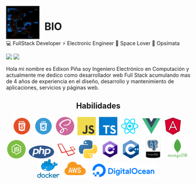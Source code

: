<img align='left' src='./images/circuit.gif' width='18%' style="margin-right: 14px;">

# BIO

💻 FullStack Developer
⚡ Electronic Engineer
🚀 Space Lover
🐌 Opsímata

<!-- [![](https://img.shields.io/badge/WebSite-edixonalberto.com-blue.svg?style=flat-square)](https://www.edixonalberto.com) -->
![](https://img.shields.io/github/stars/EdixonAlberto?affiliations=OWNER%2CCOLLABORATOR&style=social)
![](https://www.codewars.com/users/EdixonAlberto/badges/micro)
<!-- ![](https://css-battle-shield.herokuapp.com?username=edixon&style=leader) -->

Hola mi nombre es Edixon Piña soy Ingeniero Electrónico en Computación y actualmente me dedico como desarrollador web Full Stack acumulando mas de 4 años de experiencia en el diseño, desarrollo y mantenimiento de aplicaciones, servicios y páginas web.

<h2 align="center">Habilidades</h2>

<div align="center">
  <img draggable="false" src='./images/skills/html.png' height='50px' style="margin-right: 5px">
  <img draggable="false" src='./images/skills/css.png' height='50px' style="margin-right: 5px">
  <img draggable="false" src='./images/skills/sass.png' width='50px' height='50px' style="margin-right: 5px">
  <img draggable="false" src='./images/skills/javascript.jpg' height='50px' style="margin-right: 5px">
  <img draggable="false" src='./images/skills/typescript.png' height='50px' style="margin-right: 5px">
  <img draggable="false" src='./images/skills/react.png' height='50px' style="margin-right: 5px">
  <img draggable="false" src='./images/skills/vue.png' height='50px' style="margin-right: 5px">
  <img draggable="false" src='./images/skills/angular.png' height='50px' style="margin-right: 5px">
  <img draggable="false" src='./images/skills/node.png' height='50px' style="margin-right: 5px">
  <img draggable="false" src='./images/skills/php.png' height='35px' style="margin-right: 5px">
  <img draggable="false" src='./images/skills/laravel.png' width="50px" height='50px' style="margin-right: 5px">
  <img draggable="false" src='./images/skills/python.png' height='50px' style="margin-right: 5px">
  <img draggable="false" src='./images/skills/csharp.png' height='50px' style="margin-right: 5px">
  <img draggable="false" src='./images/skills/cpp.png' height='50px' style="margin-right: 5px">
  <img draggable="false" src='./images/skills/postgresql.png' width='60px' style="margin-right: 5px">
  <img draggable="false" src='./images/skills/mongo.png' height='55px' style="margin-right: 5px">
  <img draggable="false" src='./images/skills/docker.png' height='50px' style="margin-right: 5px">
  <img draggable="false" src='./images/skills/aws.png' height='50px' style="margin-right: 5px">
  <img draggable="false" src='./images/skills/do.png' height='40px' style="margin-right: 5px">
</div>

